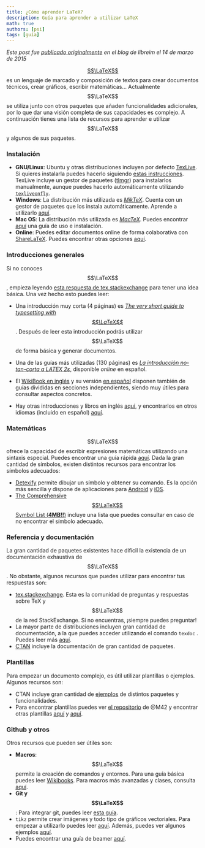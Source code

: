 ```yaml
---
title: ¿Cómo aprender LaTeX?
description: Guía para aprender a utilizar LaTeX
math: true
authors: [psi]
tags: [guía]
---
```


*Este post fue [publicado originalmente](//libreim.github.io/blog/2015/03/14/latex/) en el blog de libreim el 14 de marzo de 2015*

[$$\LaTeX$$](http://www.latex-project.org) es un lenguaje de marcado y composición de textos para crear documentos técnicos, crear gráficos, escribir matemáticas… Actualmente $$\LaTeX$$ se utiliza junto con otros paquetes que añaden funcionalidades adicionales, por lo que dar una visión completa de sus capacidades es complejo. A continuación tienes una lista de recursos para aprender e utilizar $$\LaTeX$$ y algunos de sus paquetes.

<!--more-->

### Instalación

- **GNU/Linux**:  Ubuntu y otras distribuciones incluyen por defecto [TexLive](). Si quieres instalarla puedes hacerlo siguiendo [estas instrucciones](https://www.tug.org/texlive/pkginstall.html). TexLive incluye un gestor de paquetes ([tlmgr](https://www.tug.org/texlive/doc/tlmgr.html)) para instalarlos manualmente, aunque puedes hacerlo automáticamente utilizando [`texliveonfly`](http://www.ctan.org/pkg/texliveonfly).
- **Windows**: La distribución más utilizada es [*MikTeX*](http://miktex.org/). Cuenta con un gestor de paquetes que los instala automáticamente. Aprende a utilizarlo [aquí](http://docs.miktex.org/manual/localguide.html).
- **Mac OS**: La distribución más utilizada es [*MacTeX*](https://tug.org/mactex/). Puedes encontrar [aquí](http://computers.tutsplus.com/tutorials/the-beginners-guide-to-using-tex-in-os-x--mac-45177) una guía de uso e instalación.
- **Online**: Puedes editar documentos online de forma colaborativa con [ShareLaTeX](https://www.sharelatex.com). Puedes encontrar otras opciones [aquí](http://tex.stackexchange.com/questions/3/compiling-documents-online).

### Introducciones generales

Si no conoces $$\LaTeX$$, empieza leyendo [esta respuesta de tex.stackexchange](http://tex.stackexchange.com/questions/4420/best-way-to-start-using-latex-tex) para tener una idea básica. Una vez hecho esto puedes leer:

- Una introducción muy corta (4 páginas) es [*The very short guide to typesetting with $$\LaTeX$$*](http://osl.ugr.es/CTAN/info/latex-veryshortguide/veryshortguide.pdf). Después de leer esta introducción podrás utilizar $$\LaTeX$$ de forma básica y generar documentos.

- Una de las guías más utilizadas (130 páginas) es [*La introducción no-tan-corta a LATEX 2ε*](http://osl.ugr.es/CTAN/info/lshort/spanish/lshort-a4.pdf),  disponible *online* en español.

- El [WikiBook en inglés](http://en.wikibooks.org/wiki/LaTeX) y su versión [en español](http://es.wikibooks.org/wiki/Manual_de_LaTeX) disponen también de guías divididas en secciones independientes, siendo muy útiles para consultar aspectos concretos.

- Hay otras introducciones y libros en inglés [aquí](http://tex.stackexchange.com/questions/11/what-are-good-learning-resources-for-a-latex-beginner), y encontrarlos en otros idiomas (incluido en español) [aquí](http://tex.stackexchange.com/questions/84384/latex-introductions-in-languages-other-than-english).

### Matemáticas
$$\LaTeX$$ ofrece la capacidad de escribir expresiones matemáticas utilizando una sintaxis especial. Puedes encontrar una guía rápida [aquí](ftp://ftp.ams.org/pub/tex/doc/amsmath/short-math-guide.pdf). Dada la gran cantidad de símbolos, existen distintos recursos para encontrar los símbolos adecuados:

- [Detexify](http://detexify.kirelabs.org/classify.html) permite dibujar un símbolo y obtener su comando. Es la opción más sencilla y dispone de aplicaciones para [Android](https://play.google.com/store/apps/details?id=coolcherrytrees.software.detexify&hl=es) y [iOS](https://itunes.apple.com/us/app/from_topapp.net/id328805329?ign-mpt=uo%3D4).
- [The Comprehensive $$\LaTeX$$ Symbol List (**4MB!!**)](http://osl.ugr.es/CTAN/info/symbols/comprehensive/symbols-a4.pdf) incluye una lista que puedes consultar en caso de no encontrar el símbolo adecuado.

### Referencia y documentación
La gran cantidad de paquetes existentes hace difícil la existencia de un documentación exhaustiva de $$\LaTeX$$. No obstante, algunos recursos que puedes utilizar para encontrar tus respuestas son:

- [tex.stackexchange](http://tex.stackexchange.com/). Esta es la comunidad de preguntas y respuestas sobre TeX y $$\LaTeX$$ de la red StackExchange. Si no encuentras, ¡siempre puedes preguntar!
- La mayor parte de distribuciones incluyen gran cantidad de documentación, a la que puedes acceder utilizando el comando `texdoc` . Puedes leer más [aquí](http://tex.stackexchange.com/questions/2124/is-there-a-comprehensive-and-complete-latex-reference).
- [CTAN](http://www.ctan.org) incluye la documentación de gran cantidad de paquetes.

### Plantillas

Para empezar un documento complejo, es útil utilizar plantillas o ejemplos. Algunos recursos son:

- CTAN incluye gran cantidad de [ejemplos](http://osl.ugr.es/CTAN/info/examples/) de distintos paquetes y funcionalidades.
- Para encontrar plantillas puedes ver [el repositorio](https://github.com/M42/plantillas) de @M42 y encontrar otras plantillas [aquí](http://www.latextemplates.com/) y [aquí](https://es.sharelatex.com/templates/).

###  Github y otros

Otros recursos que pueden ser útiles son:

- **Macros**: $$\LaTeX$$ permite la creación de comandos y entornos. Para una guía básica puedes leer [Wikibooks](http://en.wikibooks.org/wiki/LaTeX/Macros). Para macros más avanzadas y clases, consulta [aquí](http://tex.stackexchange.com/questions/12668/where-do-i-start-latex-programming).
- **Git y $$\LaTeX$$**: Para integrar git, puedes leer [esta guía](http://stackoverflow.com/questions/6188780/git-latex-workflow).
- `tikz` permite crear imágenes y todo tipo de gráficos vectoriales. Para empezar a utilizarlo puedes leer [aquí](http://tex.stackexchange.com/questions/9116/what-is-the-minimum-one-needs-to-know-to-use-tikz). Además, puedes ver algunos ejemplos [aquí](http://www.texample.net/tikz/examples/).
- Puedes encontrar una guía de beamer [aquí](https://github.com/libreim/beamer).
